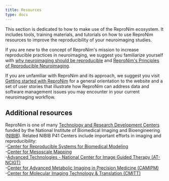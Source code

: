 ```yaml
---
title: Resources
type: docs
---
```


This section is dedicated to how to make use of the ReproNim ecosystem.  It includes tools, training materials, and tutorials on how to use ReproNim resources to improve the reproducibility of your neuroimaging studies.  

If you are new to the concept of ReproNim's mission to increase reproducible practices in neuroimaging, we suggest you familiarize yourself with [why neuroimaging should be reproducible](/about/why/) and [ReproNim's Principles of Reproducible Neuroimaging](/about/principles/). 

If you are unfamiliar with ReproNim and its approach, we suggest you visit [Getting started with ReproNim](/resources/getting-started/) for a general orientation to the website and a set of user stories that illustrate how ReproNim can address data and software management issues you may encounter in your current neuroimaging workflow.

## Additional resources

ReproNim is one of many [Technology and Research Development Centers](https://urldefense.com/v3/__https://www.nibib.nih.gov/programs/national-centers-biomedical-imaging-bioengineering__;!!Mih3wA!ERBVb1xNb57_zlxzgqEfR5J12OVlxnlbh_EHkhVVIsdosLmS0ZTmovChut-fRRHCfkdL8POtFvSIRdmm_fIGD2952Qo0rv96IQ$) funded by the National Institute of Biomedical Imaging and Bioengineering ([NIBIB](https://urldefense.com/v3/__https://www.nibib.nih.gov/__;!!Mih3wA!ERBVb1xNb57_zlxzgqEfR5J12OVlxnlbh_EHkhVVIsdosLmS0ZTmovChut-fRRHCfkdL8POtFvSIRdmm_fIGD2952Qqhc1CS6Q$)). Related NIBIB P41 Centers include important efforts in imaging and reproducibility:     
        	    \-[Center for Reproducible Systems for Biomedical Modeling](https://urldefense.com/v3/__https://reporter.nih.gov/project-details/11080278__;!!Mih3wA!ERBVb1xNb57_zlxzgqEfR5J12OVlxnlbh_EHkhVVIsdosLmS0ZTmovChut-fRRHCfkdL8POtFvSIRdmm_fIGD2952QoXuVPFfA$)  
        	    \-[Center for Mesoscale Mapping](https://urldefense.com/v3/__https://reporter.nih.gov/project-details/10839979__;!!Mih3wA!ERBVb1xNb57_zlxzgqEfR5J12OVlxnlbh_EHkhVVIsdosLmS0ZTmovChut-fRRHCfkdL8POtFvSIRdmm_fIGD2952QrN0ZvBVA$)  
            	\-[Advanced Technologies \- National Center for Image Guided Therapy (AT-NCIGT)](https://urldefense.com/v3/__https://reporter.nih.gov/project-details/10992165__;!!Mih3wA!ERBVb1xNb57_zlxzgqEfR5J12OVlxnlbh_EHkhVVIsdosLmS0ZTmovChut-fRRHCfkdL8POtFvSIRdmm_fIGD2952QoBeprWEA$)  
            	\-[Center for Advanced Metabolic Imaging in Precision Medicine (CAMIPM)](https://urldefense.com/v3/__https://reporter.nih.gov/project-details/11123506__;!!Mih3wA!ERBVb1xNb57_zlxzgqEfR5J12OVlxnlbh_EHkhVVIsdosLmS0ZTmovChut-fRRHCfkdL8POtFvSIRdmm_fIGD2952Qp_nmGs8Q$)  
            	\-[Center for Molecular Imaging Technology & Translation (CMITT)](https://urldefense.com/v3/__https://reporter.nih.gov/project-details/10909226__;!!Mih3wA!ERBVb1xNb57_zlxzgqEfR5J12OVlxnlbh_EHkhVVIsdosLmS0ZTmovChut-fRRHCfkdL8POtFvSIRdmm_fIGD2952QrmfUUdrA$) 
